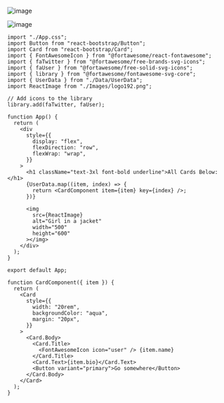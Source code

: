 ![image](https://github.com/gauravxlokhande/React-JS-Documentation/assets/119065314/389c1b13-d383-464d-885f-7c83e9d593de)

![image](https://github.com/gauravxlokhande/React-JS-Documentation/assets/119065314/d27d4437-13cc-4590-b9e5-eb525fc99dc3)

```
import "./App.css";
import Button from "react-bootstrap/Button";
import Card from "react-bootstrap/Card";
import { FontAwesomeIcon } from "@fortawesome/react-fontawesome";
import { faTwitter } from "@fortawesome/free-brands-svg-icons";
import { faUser } from "@fortawesome/free-solid-svg-icons";
import { library } from "@fortawesome/fontawesome-svg-core";
import { UserData } from "./Data/UserData";
import ReactImage from "./Images/logo192.png";

// Add icons to the library
library.add(faTwitter, faUser);

function App() {
  return (
    <div
      style={{
        display: "flex",
        flexDirection: "row",
        flexWrap: "wrap",
      }}
    >
      <h1 className="text-3xl font-bold underline">All Cards Below:</h1>
      {UserData.map((item, index) => {
        return <CardComponent item={item} key={index} />;
      })}

      <img
        src={ReactImage}
        alt="Girl in a jacket"
        width="500"
        height="600"
      ></img>
    </div>
  );
}

export default App;

function CardComponent({ item }) {
  return (
    <Card
      style={{
        width: "20rem",
        backgroundColor: "aqua",
        margin: "20px",
      }}
    >
      <Card.Body>
        <Card.Title>
          <FontAwesomeIcon icon="user" /> {item.name}
        </Card.Title>
        <Card.Text>{item.bio}</Card.Text>
        <Button variant="primary">Go somewhere</Button>
      </Card.Body>
    </Card>
  );
}

```
